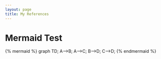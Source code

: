 ```yaml
---
layout: page
title: My References
---
```


# Mermaid Test

{% mermaid %}
graph TD;
    A-->B;
    A-->C;
    B-->D;
    C-->D;
{% endmermaid %}